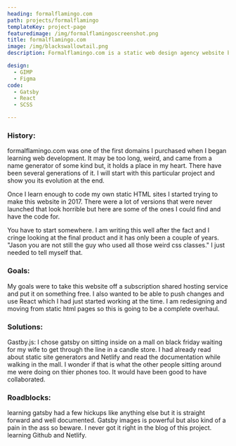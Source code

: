 ```yaml
---
heading: formalflamingo.com
path: projects/formalflamingo
templateKey: project-page
featuredimage: /img/formalflamingoscreenshot.png
title: formalflamingo.com
image: /img/blackswallowtail.png
description: Formalflamingo.com is a static web design agency website built with Gatsby.js and hosted on Netlify. 

design:
  - GIMP
  - Figma  
code: 
  - Gatsby 
  - React 
  - SCSS 

---
```


### History:

formalflamingo.com was one of the first domains I purchased when I began learning web development. It may be too long, weird, and came from a name generator of some kind but, it holds a place in my heart. There have been several generations of it. I will start with this particular project and show you its evolution at the end. 

Once I learn enough to code my own static HTML sites I started trying to make this website in 2017. There were a lot of versions that were never launched that look horrible but here are some of the ones I could find and have the code for. 

You have to start somewhere. I am writing this well after the fact and I cringe looking at the final product and it has only been a couple of years.  "Jason you are not still the guy who used all those weird css classes." 
I just needed to tell myself that. 

### Goals:
My goals were to take this website off a subscription shared hosting service and put it on something free. I also wanted to be able to push changes and use React which I had just started working at the time. I am redesigning and moving from static html pages so this is going to be a complete overhaul.

### Solutions:
Gastby.js: I chose gatsby on sitting inside on a mall on black friday waiting for my wife to get through the line in a candle store. I had already read about static site generators and Netlify and read the documentation while walking in the mall. I wonder if that is what the other people sitting around me were doing on thier phones too. It would have been good to have collaborated. 

### Roadblocks:
learning gatsby had a few hickups like anything else but it is straight forward and well documented. Gatsby images is powerful but also kind of a pain in the ass so beware. I never got it right in the blog of this project. 
learning Github and Netlify. 


